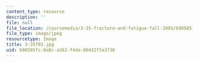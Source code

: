 ```yaml
---
content_type: resource
description: ''
file: null
file_location: /coursemedia/3-35-fracture-and-fatigue-fall-2003/b90585fc0a8ca262f4da88432f3a3738_3-35f03.jpg
file_type: image/jpeg
resourcetype: Image
title: 3-35f03.jpg
uid: b90585fc-0a8c-a262-f4da-88432f3a3738
---
```

